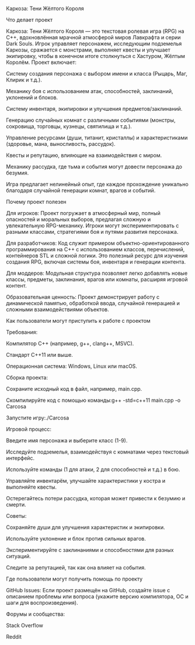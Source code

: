 Каркоза: Тени Жёлтого Короля



Что делает проект

Каркоза: Тени Жёлтого Короля — это текстовая ролевая игра (RPG) на C++, вдохновлённая мрачной атмосферой миров Лавкрафта и серии Dark Souls. Игрок управляет персонажем, исследующим подземелья Каркозы, сражается с монстрами, выполняет квесты и улучшает экипировку, чтобы в конечном итоге столкнуться с Хастуром, Жёлтым Королём. Проект включает:

Систему создания персонажа с выбором имени и класса (Рыцарь, Маг, Клирик и т.д.).

Механику боя с использованием атак, способностей, заклинаний, уклонений и блоков.

Систему инвентаря, экипировки и улучшения предметов/заклинаний.

Генерацию случайных комнат с различными событиями (монстры, сокровища, торговцы, кузнецы, святилища и т.д.).

Управление ресурсами (души, титанит, кристаллы) и характеристиками (здоровье, мана, выносливость, рассудок).

Квесты и репутацию, влияющие на взаимодействия с миром.

Механику рассудка, где тьма и события могут довести персонажа до безумия.

Игра предлагает нелинейный опыт, где каждое прохождение уникально благодаря случайной генерации комнат, врагов и событий.



Почему проект полезен


Для игроков: Проект погружает в атмосферный мир, полный опасностей и моральных выборов, предлагая сложную и увлекательную RPG-механику. Игроки могут экспериментировать с разными классами, стратегиями боя и путями развития персонажа.


Для разработчиков: Код служит примером объектно-ориентированного программирования на C++ с использованием классов, перечислений, контейнеров STL и сложной логики. Это полезный ресурс для изучения создания RPG, включая системы боя, инвентаря и генерации контента.


Для моддеров: Модульная структура позволяет легко добавлять новые классы, предметы, заклинания, врагов или комнаты, расширяя игровой контент.


Образовательная ценность: Проект демонстрирует работу с динамической памятью, обработкой ввода, случайной генерацией и сложными взаимодействиями объектов.



Как пользователи могут приступить к работе с проектом


Требования:

Компилятор C++ (например, g++, clang++, MSVC).

Стандарт C++11 или выше.

Операционная система: Windows, Linux или macOS.


Сборка проекта:

Сохраните исходный код в файл, например, main.cpp.

Скомпилируйте код с помощью команды:g++ -std=c++11 main.cpp -o Carcosa

Запустите игру:./Carcosa



Игровой процесс:


Введите имя персонажа и выберите класс (1-9).

Исследуйте подземелья, взаимодействуя с комнатами через текстовый интерфейс.

Используйте команды (1 для атаки, 2 для способностей и т.д.) в бою.

Управляйте инвентарём, улучшайте характеристики у костра и выполняйте квесты.

Остерегайтесь потери рассудка, которая может привести к безумию и смерти.



Советы:

Сохраняйте души для улучшения характеристик и экипировки.

Используйте уклонение и блок против сильных врагов.

Экспериментируйте с заклинаниями и способностями для разных ситуаций.

Следите за репутацией, так как она влияет на события.



Где пользователи могут получить помощь по проекту

GitHub Issues: Если проект размещён на GitHub, создайте issue с описанием проблемы или вопроса (укажите версию компилятора, ОС и шаги для воспроизведения).

Форумы и сообщества:

Stack Overflow 

Reddit 
